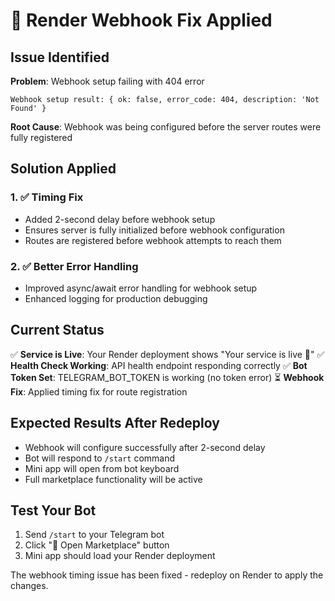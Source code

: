 # 🔧 Render Webhook Fix Applied

## Issue Identified
**Problem**: Webhook setup failing with 404 error
```
Webhook setup result: { ok: false, error_code: 404, description: 'Not Found' }
```

**Root Cause**: Webhook was being configured before the server routes were fully registered

## Solution Applied
### 1. ✅ Timing Fix
- Added 2-second delay before webhook setup
- Ensures server is fully initialized before webhook configuration
- Routes are registered before webhook attempts to reach them

### 2. ✅ Better Error Handling
- Improved async/await error handling for webhook setup
- Enhanced logging for production debugging

## Current Status
✅ **Service is Live**: Your Render deployment shows "Your service is live 🎉"
✅ **Health Check Working**: API health endpoint responding correctly
✅ **Bot Token Set**: TELEGRAM_BOT_TOKEN is working (no token error)
⏳ **Webhook Fix**: Applied timing fix for route registration

## Expected Results After Redeploy
- Webhook will configure successfully after 2-second delay
- Bot will respond to `/start` command
- Mini app will open from bot keyboard
- Full marketplace functionality will be active

## Test Your Bot
1. Send `/start` to your Telegram bot
2. Click "🛒 Open Marketplace" button  
3. Mini app should load your Render deployment

The webhook timing issue has been fixed - redeploy on Render to apply the changes.
